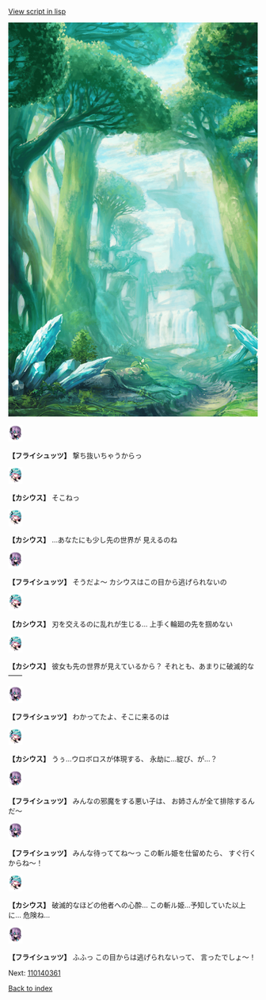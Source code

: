 [View script in lisp](../scripts/110140353.txt)

![forest.png](../images/backgrounds/forest.png)

<img src="../images/units/3502719.png" alt="3502719.png" height="34"/>

**【フライシュッツ】**
撃ち抜いちゃうからっ

<img src="../images/units/3303111.png" alt="3303111.png" height="34"/>

**【カシウス】**
そこねっ

<img src="../images/units/3303111.png" alt="3303111.png" height="34"/>

**【カシウス】**
…あなたにも少し先の世界が
見えるのね

<img src="../images/units/3502719.png" alt="3502719.png" height="34"/>

**【フライシュッツ】**
そうだよ～
カシウスはこの目から逃げられないの

<img src="../images/units/3303111.png" alt="3303111.png" height="34"/>

**【カシウス】**
刃を交えるのに乱れが生じる…
上手く輪廻の先を掴めない

<img src="../images/units/3303111.png" alt="3303111.png" height="34"/>

**【カシウス】**
彼女も先の世界が見えているから？
それとも、あまりに破滅的な――

<img src="../images/units/3502719.png" alt="3502719.png" height="34"/>

**【フライシュッツ】**
わかってたよ、そこに来るのは

<img src="../images/units/3303111.png" alt="3303111.png" height="34"/>

**【カシウス】**
うぅ…ウロボロスが体現する、
永劫に…綻び、が…？

<img src="../images/units/3502719.png" alt="3502719.png" height="34"/>

**【フライシュッツ】**
みんなの邪魔をする悪い子は、
お姉さんが全て排除するんだ～

<img src="../images/units/3502719.png" alt="3502719.png" height="34"/>

**【フライシュッツ】**
みんな待っててね～っ
この斬ル姫を仕留めたら、
すぐ行くからね～！

<img src="../images/units/3303111.png" alt="3303111.png" height="34"/>

**【カシウス】**
破滅的なほどの他者への心酔…
この斬ル姫…予知していた以上に…
危険ね…

<img src="../images/units/3502719.png" alt="3502719.png" height="34"/>

**【フライシュッツ】**
ふふっ
この目からは逃げられないって、
言ったでしょ～！


Next: [110140361](110140361.md)

[Back to index](index.md)
